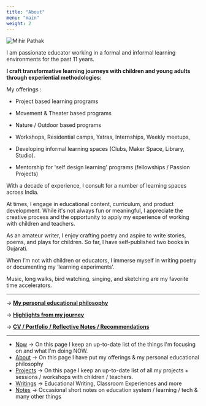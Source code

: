 ```yaml
---
title: "About"
menu: "main"
weight: 2
---
```


![Mihir Pathak](/mp-about.png)

I am passionate educator working in a formal and informal learning environments for the past 11 years. 

**I craft transformative learning journeys with children and young adults through experiential methodologies:**

My offerings :

- Project based learning programs
- Movement & Theater based programs
- Nature / Outdoor based programs

- Workshops, Residential camps, Yatras, Internships, Weekly meetups, 
- Developing informal learning spaces (Clubs, Maker Space, Library, Studio).
- Mentorship for 'self design learning' programs (fellowships / Passion Projects)

With a decade of experience, I consult for a number of learning spaces across India.

At times, I engage in educational content, curriculum, and product development. While it's not always fun or meaningful, I appreciate the creative process and the opportunity to apply my experience of working with children and teachers.

As an amateur writer, I enjoy crafting poetry and aspire to write stories, poems, and plays for children. So far, I have self-published two books in Gujarati.

When I’m not with children or educators, I immerse myself in writing poetry or documenting my ’learning experiments'.

Music, long walks, bird watching, singing, and sketching are my favorite time accelerators.


--------

&rarr; **[My personal educational philosophy](/edu-for-me)**

&rarr; **[Highlights from my journey](/highlights)**

&rarr; **[CV / Portfolio / Reflective Notes / Recommendations](/cv)**

-------

- [Now](/now) &rarr; On this page I keep an up-to-date list of the things I'm focusing on and what I'm doing NOW.
- [About](/about-me) &rarr; On this page I have put my offerings & my personal educational philosophy 
- [Projects](/projects) &rarr; On this page I keep an up-to-date list of all my projects + sessions / workshops with children / teachers.
- [Writings](/writings) &rarr; Educational Writing, Classroom Experiences and more
- [Notes](https://learningwala.in/tags/public/) &rarr; Occasional short notes on education system / learning / tech & many other things 

